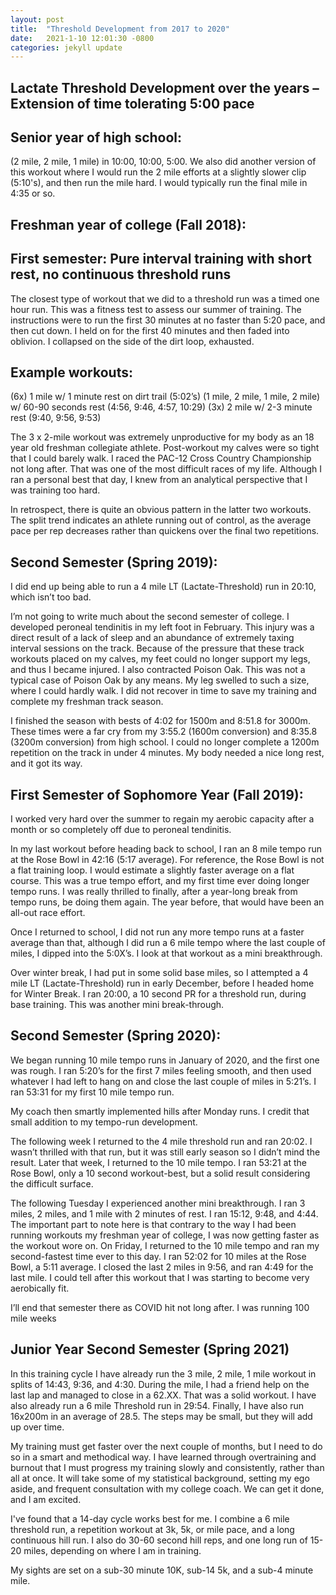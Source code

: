 ```yaml
---
layout: post
title:  "Threshold Development from 2017 to 2020"
date:   2021-1-10 12:01:30 -0800
categories: jekyll update
---
```




## Lactate Threshold Development over the years – Extension of time tolerating 5:00 pace

## Senior year of high school:
(2 mile, 2 mile, 1 mile) in 10:00, 10:00, 5:00. We also did another version of this workout where I would run the 2 mile efforts at a slightly slower clip (5:10's), and then run the mile hard. I would typically run the final mile in 4:35 or so.

## Freshman year of college (Fall 2018):
## First semester: Pure interval training with short rest, no continuous threshold runs
The closest type of workout that we did to a threshold run was a timed one hour run. This was a fitness test to assess our summer of training. The instructions were to run the first 30 minutes at no faster than 5:20 pace, and then cut down. I held on for the first 40 minutes and then faded into oblivion. I collapsed on the side of the dirt loop, exhausted.

## Example workouts:
(6x) 1 mile w/ 1 minute rest on dirt trail (5:02’s)
(1 mile, 2 mile, 1 mile, 2 mile) w/ 60-90 seconds rest
(4:56, 9:46, 4:57, 10:29)
(3x) 2 mile w/ 2-3 minute rest (9:40, 9:56, 9:53)

The 3 x 2-mile workout was extremely unproductive for my body as an 18 year old freshman collegiate athlete.
Post-workout my calves were so tight that I could barely walk. I raced the PAC-12 Cross Country Championship not long after. That was one of the most difficult races of my life. Although I ran a personal best that day, I knew from an analytical perspective that I was training too hard.

In retrospect, there is quite an obvious pattern in the latter two workouts. The split trend indicates an athlete running out of control, as the average pace per rep decreases rather than quickens over the final two repetitions.

## Second Semester (Spring 2019):
I did end up being able to run a 4 mile LT (Lactate-Threshold) run in 20:10, which isn’t too bad.

I’m not going to write much about the second semester of college. I developed peroneal tendinitis in my left foot in February. This injury was a  direct result of a lack of sleep and an abundance of extremely taxing interval sessions on the track. Because of the pressure that these track workouts placed on my calves, my feet could no longer support my legs, and thus I became injured. I also contracted Poison Oak. This was not a typical case of Poison Oak by any means. My leg swelled to such a size, where I could hardly walk. I did not recover in time to save my training and complete my freshman track season.

I finished the season with bests of 4:02 for 1500m and 8:51.8 for 3000m. These times were a far cry from my 3:55.2 (1600m conversion) and 8:35.8 (3200m conversion) from high school. I could no longer complete a 1200m repetition on the track in under 4 minutes. My body needed a nice long rest, and it got its way.

## First Semester of Sophomore Year (Fall 2019):
I worked very hard over the summer to regain my aerobic capacity after a month or so completely off due to peroneal tendinitis.

In my last workout before heading back to school, I ran an 8 mile tempo run at the Rose Bowl in 42:16 (5:17 average). For reference, the Rose Bowl is not a flat training loop. I would estimate a slightly faster average on a flat course. This was a true tempo effort, and my first time ever doing longer tempo runs. I was really thrilled to finally, after a year-long break from tempo runs, be doing them again. The year before, that would have been an all-out race effort.

Once I returned to school, I did not run any more tempo runs at a faster average than that, although I did run a 6 mile tempo where the last couple of miles, I dipped into the 5:0X’s. I look at that workout as a mini breakthrough.

Over winter break, I had put in some solid base miles, so I attempted a 4 mile LT (Lactate-Threshold) run in early December, before I headed home for Winter Break. I ran 20:00, a 10 second PR for a threshold run, during base training. This was another mini break-through.

## Second Semester (Spring 2020):
We began running 10 mile tempo runs in January of 2020, and the first one was rough. I ran 5:20’s for the first 7 miles feeling smooth, and then used whatever I had left to hang on and close the last couple of miles in 5:21’s. I ran 53:31 for my first 10 mile tempo run.

My coach then smartly implemented hills after Monday runs. I credit that small addition to my tempo-run development.

The following week I returned to the 4 mile threshold run and ran 20:02. I wasn’t thrilled with that run, but it was still early season so I didn’t mind the result. Later that week, I returned to the 10 mile tempo. I ran 53:21 at the Rose Bowl, only a 10 second workout-best, but a solid result considering the difficult surface.

The following Tuesday I experienced another mini breakthrough. I ran 3 miles, 2 miles, and 1 mile with 2 minutes of rest. I ran 15:12, 9:48, and 4:44. The important part to note here is that contrary to the way I had been running workouts my freshman year of college, I was now getting faster as the workout wore on. On Friday, I returned to the 10 mile tempo and ran my second-fastest time ever to this day. I ran 52:02 for 10 miles at the Rose Bowl, a 5:11 average. I closed the last 2 miles in 9:56, and ran 4:49 for the last mile. I could tell after this workout that I was starting to become very aerobically fit.

I’ll end that semester there as COVID hit not long after. I was running 100 mile weeks

## Junior Year Second Semester (Spring 2021)

In this training cycle I have already run the 3 mile, 2 mile, 1 mile workout in splits of 14:43, 9:36, and 4:30. During the mile, I had a friend help on the last lap and managed to close in a 62.XX. That was a solid workout. I have also already run a 6 mile Threshold run in 29:54. Finally, I have also run 16x200m in an average of 28.5. The steps may be small, but they will add up over time.

My training must get faster over the next couple of months, but I need to do so in a smart and methodical way. I have learned through overtraining and burnout that I must progress my training slowly and consistently, rather than all at once. It will take some of my statistical background, setting my ego aside, and frequent consultation with my college coach. We can get it done, and I am excited.

I've found that a 14-day cycle works best for me. I combine a 6 mile threshold run, a repetition workout at 3k, 5k, or mile pace, and a long continuous hill run. I also do 30-60 second hill reps, and one long run of 15-20 miles, depending on where I am in training.

My sights are set on a sub-30 minute 10K, sub-14 5k, and a sub-4 minute mile.  
